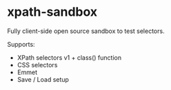 # xpath-sandbox

Fully client-side open source sandbox to test selectors.

Supports:
- XPath selectors v1 + class() function
- CSS selectors
- Emmet
- Save / Load setup